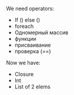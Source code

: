 We need operators:
- If () else ()
- foreach
- Одномерный массив
- функции
- присваивание
- проверка (==)

Now we have:
- Closure
- Int
- List of 2 elems